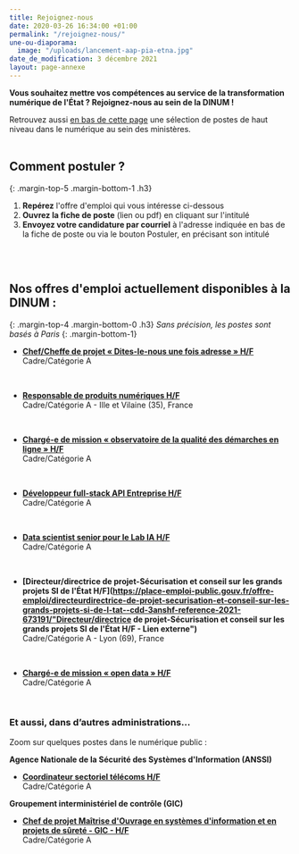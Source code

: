 ```yaml
---
title: Rejoignez-nous
date: 2020-03-26 16:34:00 +01:00
permalink: "/rejoignez-nous/"
une-ou-diaporama:
  image: "/uploads/lancement-aap-pia-etna.jpg"
date_de_modification: 3 décembre 2021
layout: page-annexe
---
```


**Vous souhaitez mettre vos compétences au service de la transformation numérique de l'État ? Rejoignez-nous au sein de la DINUM !**

Retrouvez aussi [en bas de cette page](#offresministeres) une sélection de postes de haut niveau dans le numérique au sein des ministères.
<br>
<br>

## Comment postuler ?
{: .margin-top-5 .margin-bottom-1 .h3}
1. **Repérez** l'offre d'emploi qui vous intéresse ci-dessous
2. **Ouvrez la fiche de poste** (lien ou pdf) en cliquant sur l'intitulé
3. **Envoyez votre candidature par courriel** à l'adresse indiquée en bas de la fiche de poste ou via le bouton Postuler, en précisant son intitulé
<br>
<br>

## Nos offres d'emploi actuellement disponibles à la DINUM : 
{: .margin-top-4 .margin-bottom-0 .h3}
*Sans précision, les postes sont basés à Paris*
{: .margin-bottom-1}

* **[Chef/Cheffe de projet « Dites-le-nous une fois adresse » H/F](https://place-emploi-public.gouv.fr/offre-emploi/chefcheffe-de-projet--dites-le-nous-une-fois-adresse--hf-reference-2021-765176/ "Chef/Cheffe de projet « Dites-le-nous une fois adresse » H/F - Lien externe")**
<br>Cadre/Catégorie A
<br>

* **[Responsable de produits numériques H/F](https://place-emploi-public.gouv.fr/offre-emploi/responsable-de-produits-numeriques-cdd-3-ans-renouvelable-une-fois-hf-reference-2021-765146/ "Responsable de produits numériques H/F - Lien externe")**
<br>Cadre/Catégorie A - Ille et Vilaine (35), France
<br>

* **[Chargé-e de mission « observatoire de la qualité des démarches en ligne » H/F](https://place-emploi-public.gouv.fr/offre-emploi/charge-e-de-mission--observatoire-de-la-qualite-des-demarches-en-ligne--hf-reference-2021-765161/ "Chargé-e de mission « observatoire de la qualité des démarches en ligne » H/F - Lien externe")**
<br>Cadre/Catégorie A
<br>

* **[Développeur full-stack API Entreprise H/F](https://place-emploi-public.gouv.fr/offre-emploi/developpeur-full-stack-api-entreprise-hf-reference-2021-700472/ "Ingénieur-e sécurité réseau (Développeur full-stack API Entreprise H/F - Lien externe")**
<br>Cadre/Catégorie A
<br>

* **[Data scientist senior pour le Lab IA H/F](https://place-emploi-public.gouv.fr/offre-emploi/data-scientist-senior-pour-le-lab-ia-hf-reference-2021-732157/ "Data scientist senior pour le Lab IA H/F - Lien externe")**
<br>Cadre/Catégorie A
<br>

* **[Directeur/directrice de projet-Sécurisation et conseil sur les grands projets SI de l'État H/F](https://place-emploi-public.gouv.fr/offre-emploi/directeurdirectrice-de-projet-securisation-et-conseil-sur-les-grands-projets-si-de-l-tat--cdd-3anshf-reference-2021-673191/"Directeur/directrice de projet-Sécurisation et conseil sur les grands projets SI de l'État H/F - Lien externe")**
<br>Cadre/Catégorie A - Lyon (69), France
<br>

* **[Chargé-e de mission « open data » H/F](https://place-emploi-public.gouv.fr/offre-emploi/charge-e-de-mission--open-data--hf-reference-2021-748284/ "Chargé-e de mission « open data » H/F - Lien externe")**
<br>Cadre/Catégorie A
<br>

<!--
> ### Talents du numérique : l’État recrute !
> <figure class='image-center' style='width: 70%;'><img src="/uploads/Campagne_Linkedin_FETE_visuel1.jpg" alt=""/></figure>
> <br>Vous êtes développeur, chef de projet numérique, ingénieur, architecte SI, technicien support... ? Venez créer le service public de demain !
> <br>Plus de 300 postes dans de nombreux métiers vous attendent au **Forum de l'emploi tech de l’État, du 30 novembre au 9 décembre 2020**. Édition 100% en ligne.
> <br>[> Inscrivez-vous jusqu'au 27 nov, 14h](https://numerique.gouv.fr/agenda/forum-emploi-tech-etat-2020)
> <br>
{: .noir .encadre}
  -->

<div class="encadre noir">
<h3 id="et-aussi-dans-dautres-administrations">Et aussi, dans d’autres administrations…<a id="offresministeres"></a></h3>
<p class="margin-bottom-1">Zoom sur quelques postes dans le numérique public&nbsp;:</p> 
<p><strong> Agence Nationale de la Sécurité des Systèmes d'Information (ANSSI) </strong></p> 
<ul><li class="margin-bottom-1"><strong><a href="https://place-emploi-public.gouv.fr/offre-emploi/coordinateur-sectoriel-telecoms-hf-reference-2021-736102/" title="Coordinateur sectoriel télécoms H/F - Lien externe">Coordinateur sectoriel télécoms H/F</a></strong><br>Cadre/Catégorie A</li></ul>

<p><strong> Groupement interministériel de contrôle (GIC)    </strong></p> 
<ul><li class="margin-bottom-1"><strong><a href="https://place-emploi-public.gouv.fr/offre-emploi/chef-de-projet-maitrise-d-ouvrage-en-systemes-d-information-et-en-projets-de-surete---gic-reference-2021-593962/" title="Chef de projet Maîtrise d'Ouvrage en systèmes d'information et en projets de sûreté - GIC - Lien externe">Chef de projet Maîtrise d'Ouvrage en systèmes d'information et en projets de sûreté - GIC - H/F</a></strong><br>Cadre/Catégorie A</li></ul> 

</div>
